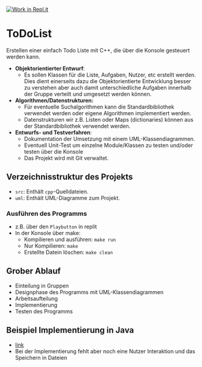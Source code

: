 [![Work in Repl.it](https://classroom.github.com/assets/work-in-replit-14baed9a392b3a25080506f3b7b6d57f295ec2978f6f33ec97e36a161684cbe9.svg)](https://classroom.github.com/online_ide?assignment_repo_id=409172&assignment_repo_type=GroupAssignmentRepo)
# ToDoList
Erstellen einer einfach Todo Liste mit C++, die über die Konsole gesteuert werden kann.

- **Objektorientierter Entwurf**:
  - Es sollen Klassen für die Liste, Aufgaben, Nutzer, etc erstellt werden. Dies dient einerseits dazu die Objektorientierte Entwicklung besser zu verstehen aber auch damit unterschiedliche Aufgaben innerhalb der Gruppe verteilt und umgesetzt werden können.
- **Algorithmen/Datenstrukturen:**
  - Für eventuelle Suchalgorithmen kann die Standardbibliothek verwendet werden oder eigene Algorithmen implementiert werden.
  - Datenstrukturen wir z.B. Listen oder Maps (dictionaries) können aus der Standardbibliothek verwendet werden.
- **Entwurfs- und Testverfahren**:
  - Dokumentation der Umsetzung mit einem UML-Klassendiagrammen.
  - Eventuell Unit-Test um einzelne Module/Klassen zu testen und/oder testen über die Konsole
  - Das Projekt wird mit Git verwaltet.

## Verzeichnisstruktur des Projekts
- `src`: Enthält `cpp`-Quelldateien.
- `uml`: Enthält UML-Diagramme zum Projekt.

### Ausführen des Programms
- z.B. über den `Playbutton` in replit
- In der Konsole über make:
  - Kompilieren und ausführen: `make run`
  - Nur Kompilieren: `make`
  - Erstellte Datein löschen: `make clean`


## Grober Ablauf
- Einteilung in Gruppen
- Designphase des Programms mit UML-Klassendiagrammen
- Arbeitsaufteilung
- Implementierung
- Testen des Programms

## Beispiel Implementierung in Java
- [link](https://github.com/wwi20ama-programmierung/todo-list)
- Bei der Implementierung fehlt aber noch eine Nutzer Interaktion und das Speichern in Dateien
